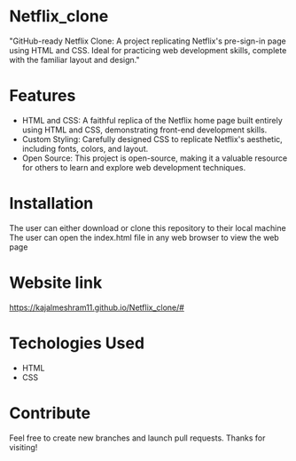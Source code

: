 # Netflix_clone
"GitHub-ready Netflix Clone: A project replicating Netflix's pre-sign-in page using HTML and CSS. Ideal for practicing web development skills, complete with the familiar layout and design."

# Features
* HTML and CSS: A faithful replica of the Netflix home page built entirely using HTML and CSS, demonstrating front-end development skills.
* Custom Styling: Carefully designed CSS to replicate Netflix's aesthetic, including fonts, colors, and layout.
* Open Source: This project is open-source, making it a valuable resource for others to learn and explore web development techniques.

# Installation
The user can either download or clone this repository to their local machine The user can open the index.html file in any web browser to view the web page

# Website link
https://kajalmeshram11.github.io/Netflix_clone/#

# Techologies Used
* HTML
* CSS

# Contribute
Feel free to create new branches and launch pull requests. Thanks for visiting!
